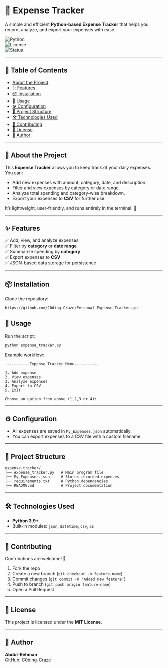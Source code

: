 # 💸 Expense Tracker

A simple and efficient **Python-based Expense Tracker** that helps you record, analyze, and export your expenses with ease.  

![Python](https://img.shields.io/badge/Python-3.9%2B-blue)  
![License](https://img.shields.io/badge/License-MIT-green)  
![Status](https://img.shields.io/badge/Status-Active-success)  

---

## 📑 Table of Contents
- [About the Project](#-about-the-project)  
- [✨ Features](#-features)  
- [📦 Installation](#-installation)  
- [🚀 Usage](#-usage)  
- [⚙️ Configuration](#%EF%B8%8F-configuration)  
- [📂 Project Structure](#-project-structure)  
- [🛠️ Technologies Used](#%EF%B8%8F-technologies-used)  
- [🤝 Contributing](#-contributing)  
- [📜 License](#-license)  
- [👤 Author](#-author)  

---

## 📖 About the Project
This **Expense Tracker** allows you to keep track of your daily expenses.  
You can:  
- Add new expenses with amount, category, date, and description.  
- Filter and view expenses by category or date range.  
- Analyze total spending and category-wise breakdown.  
- Export your expenses to **CSV** for further use.  

It’s lightweight, user-friendly, and runs entirely in the terminal! 🚀  

---

## ✨ Features
✅ Add, view, and analyze expenses  
✅ Filter by **category** or **date range**  
✅ Summarize spending by **category**  
✅ Export expenses to **CSV**  
✅ JSON-based data storage for persistence  

---

## 📦 Installation

Clone the repository:  
```bash
https://github.com/C0ding-Craze/Personal-Expense-Tracker.git

```

## 🚀 Usage

Run the script:  
```bash
python expense_tracker.py
```

Example workflow:
```text
-----------Expense Tracker Menu-----------

1. Add expense  
2. View expenses  
3. Analyze expenses  
4. Export to CSV  
5. Exit  

Choose an option from above (1,2,3 or 4):
```

---

## ⚙️ Configuration
- All expenses are saved in `My_Expenses.json` automatically.  
- You can export expenses to a CSV file with a custom filename.  

---

## 📂 Project Structure
```
expense-tracker/
│── expense_tracker.py   # Main program file
│── My_Expenses.json     # Stores recorded expenses
│── requirements.txt     # Python dependencies
│── README.md            # Project documentation
```

---

## 🛠️ Technologies Used
- **Python 3.9+**  
- Built-in modules: `json`, `datetime`, `csv`, `os`  

---

## 🤝 Contributing
Contributions are welcome! 🎉  

1. Fork the repo  
2. Create a new branch (`git checkout -b feature-name`)  
3. Commit changes (`git commit -m 'Added new feature'`)  
4. Push to branch (`git push origin feature-name`)  
5. Open a Pull Request  

---

## 📜 License
This project is licensed under the **MIT License**.  

---

## 👤 Author
**Abdul-Rehman**  
 GitHub: [C0ding-Craze](https://github.com/C0ding-Craze)  

